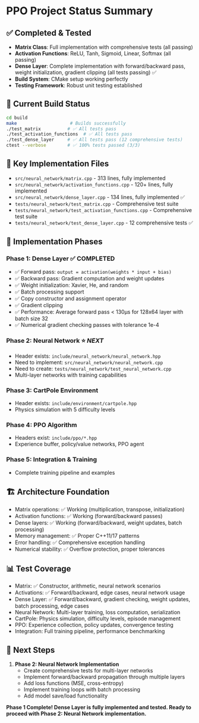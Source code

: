 # PPO Project Status Summary

## ✅ **Completed & Tested**
- **Matrix Class**: Full implementation with comprehensive tests (all passing)
- **Activation Functions**: ReLU, Tanh, Sigmoid, Linear, Softmax (all passing)
- **Dense Layer**: Complete implementation with forward/backward pass, weight initialization, gradient clipping (all tests passing) ✅
- **Build System**: CMake setup working perfectly
- **Testing Framework**: Robust unit testing established

## 🔧 **Current Build Status**
```bash
cd build
make                    # Builds successfully
./test_matrix          # ✅ All tests pass
./test_activation_functions  # ✅ All tests pass
./test_dense_layer     # ✅ All tests pass (12 comprehensive tests)
ctest --verbose        # ✅ 100% tests passed (3/3)
```

## 📁 **Key Implementation Files**
- `src/neural_network/matrix.cpp` - 313 lines, fully implemented
- `src/neural_network/activation_functions.cpp` - 120+ lines, fully implemented
- `src/neural_network/dense_layer.cpp` - 134 lines, fully implemented ✅
- `tests/neural_network/test_matrix.cpp` - Comprehensive test suite
- `tests/neural_network/test_activation_functions.cpp` - Comprehensive test suite
- `tests/neural_network/test_dense_layer.cpp` - 12 comprehensive tests ✅

## 🎯 **Implementation Phases**

### **Phase 1: Dense Layer** ✅ **COMPLETED**
- ✅ Forward pass: `output = activation(weights * input + bias)`
- ✅ Backward pass: Gradient computation and weight updates
- ✅ Weight initialization: Xavier, He, and random
- ✅ Batch processing support
- ✅ Copy constructor and assignment operator
- ✅ Gradient clipping
- ✅ Performance: Average forward pass < 130μs for 128x64 layer with batch size 32
- ✅ Numerical gradient checking passes with tolerance 1e-4

### **Phase 2: Neural Network** ⭐ *NEXT*
- Header exists: `include/neural_network/neural_network.hpp`
- Need to implement: `src/neural_network/neural_network.cpp`
- Need to create: `tests/neural_network/test_neural_network.cpp`
- Multi-layer networks with training capabilities

### **Phase 3: CartPole Environment**
- Header exists: `include/environment/cartpole.hpp`
- Physics simulation with 5 difficulty levels

### **Phase 4: PPO Algorithm**
- Headers exist: `include/ppo/*.hpp`
- Experience buffer, policy/value networks, PPO agent

### **Phase 5: Integration & Training**
- Complete training pipeline and examples

## 🏗️ **Architecture Foundation**
- Matrix operations: ✅ Working (multiplication, transpose, initialization)
- Activation functions: ✅ Working (forward/backward passes)
- Dense layers: ✅ Working (forward/backward, weight updates, batch processing)
- Memory management: ✅ Proper C++11/17 patterns
- Error handling: ✅ Comprehensive exception handling
- Numerical stability: ✅ Overflow protection, proper tolerances

## 📊 **Test Coverage**
- Matrix: ✅ Constructor, arithmetic, neural network scenarios
- Activations: ✅ Forward/backward, edge cases, neural network usage
- Dense Layer: ✅ Forward/backward, gradient checking, weight updates, batch processing, edge cases
- Neural Network: Multi-layer training, loss computation, serialization
- CartPole: Physics simulation, difficulty levels, episode management
- PPO: Experience collection, policy updates, convergence testing
- Integration: Full training pipeline, performance benchmarking

## 🚀 **Next Steps**
1. **Phase 2: Neural Network Implementation**
   - Create comprehensive tests for multi-layer networks
   - Implement forward/backward propagation through multiple layers
   - Add loss functions (MSE, cross-entropy)
   - Implement training loops with batch processing
   - Add model save/load functionality

**Phase 1 Complete! Dense Layer is fully implemented and tested. Ready to proceed with Phase 2: Neural Network implementation.**